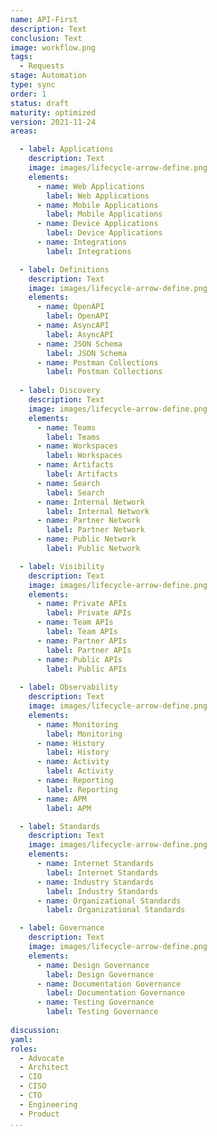 ```yaml
---
name: API-First
description: Text
conclusion: Text
image: workflow.png
tags:
  - Requests
stage: Automation
type: sync
order: 1
status: draft
maturity: optimized
version: 2021-11-24
areas:  

  - label: Applications
    description: Text
    image: images/lifecycle-arrow-define.png
    elements:
      - name: Web Applications
        label: Web Applications 
      - name: Mobile Applications
        label: Mobile Applications   
      - name: Device Applications
        label: Device Applications   
      - name: Integrations
        label: Integrations

  - label: Definitions
    description: Text
    image: images/lifecycle-arrow-define.png
    elements:
      - name: OpenAPI
        label: OpenAPI  
      - name: AsyncAPI
        label: AsyncAPI  
      - name: JSON Schema
        label: JSON Schema  
      - name: Postman Collections
        label: Postman Collections 
        
  - label: Discovery
    description: Text
    image: images/lifecycle-arrow-define.png
    elements:
      - name: Teams
        label: Teams 
      - name: Workspaces
        label: Workspaces   
      - name: Artifacts
        label: Artifacts  
      - name: Search
        label: Search  
      - name: Internal Network
        label: Internal Network   
      - name: Partner Network
        label: Partner Network  
      - name: Public Network
        label: Public Network                                                       

  - label: Visibility
    description: Text
    image: images/lifecycle-arrow-define.png
    elements:
      - name: Private APIs
        label: Private APIs
      - name: Team APIs
        label: Team APIs 
      - name: Partner APIs
        label: Partner APIs 
      - name: Public APIs
        label: Public APIs   
        
  - label: Observability
    description: Text
    image: images/lifecycle-arrow-define.png
    elements:
      - name: Monitoring
        label: Monitoring  
      - name: History
        label: History  
      - name: Activity
        label: Activity                   
      - name: Reporting
        label: Reporting   
      - name: APM
        label: APM   

  - label: Standards
    description: Text
    image: images/lifecycle-arrow-define.png
    elements:
      - name: Internet Standards
        label: Internet Standards 
      - name: Industry Standards
        label: Industry Standards   
      - name: Organizational Standards
        label: Organizational Standards                 

  - label: Governance
    description: Text
    image: images/lifecycle-arrow-define.png
    elements:
      - name: Design Governance
        label: Design Governance
      - name: Documentation Governance
        label: Documentation Governance   
      - name: Testing Governance
        label: Testing Governance              
        
discussion: 
yaml: 
roles:
  - Advocate
  - Architect
  - CIO
  - CISO
  - CTO
  - Engineering
  - Product
...
```

